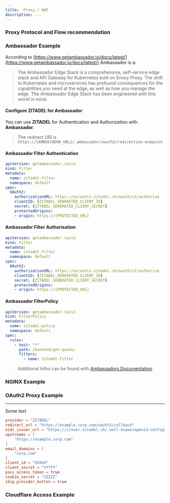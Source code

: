 ```yaml
---
title:  Proxy / WAF
description: ...
---
```


### Proxy Protocol and Flow recommendation

### Ambassador Example

According to [https://www.getambassador.io/docs/latest/](https://www.getambassador.io/docs/latest/) Ambassador is a:

>The Ambassador Edge Stack is a comprehensive, self-service edge stack and API Gateway for Kubernetes built on Envoy Proxy. The shift to Kubernetes and microservices has profound consequences for the capabilities you need at the edge, as well as how you manage the edge. The Ambassador Edge Stack has been engineered with this world in mind.

#### Configure ZITADEL for Ambassador

You can use **ZITADEL** for Authentication and Authorization with **Ambassador**.



> The redirect URI is `https://{AMBASSADOR_URL}/.ambassador/oauth2/redirection-endpoint`

#### Ambassador Filter Authentication

```yaml
apiVersion: getambassador.io/v2
kind: Filter
metadata:
  name: zitadel-filter
  namespace: default
spec:
  OAuth2:
    authorizationURL: https://accounts.zitadel.ch/oauth/v2/authorize
    clientID: {ZITADEL_GENERATED_CLIENT_ID}
    secret: {ZITADEL_GENERATED_CLIENT_SECRET}
    protectedOrigins:
    - origin: https://{PROTECTED_URL}
```

#### Ambassador Filter Authorisation

```yaml
apiVersion: getambassador.io/v2
kind: Filter
metadata:
  name: zitadel-filter
  namespace: default
spec:
  OAuth2:
    authorizationURL: https://accounts.zitadel.ch/oauth/v2/authorize
    clientID: {ZITADEL_GENERATED_CLIENT_ID}
    secret: {ZITADEL_GENERATED_CLIENT_SECRET}
    protectedOrigins:
    - origin: https://{PROTECTED_URL}
```


#### Ambassador FilterPolicy

```yaml
apiVersion: getambassador.io/v2
kind: FilterPolicy
metadata:
  name: zitadel-policy
  namespace: default
spec:
  rules:
    - host: "*"
      path: /backend/get-quote/
      filters:
        - name: zitadel-filter
```

> Additional Infos can be found with [Ambassadors Documentation](https://www.getambassador.io/docs/latest/howtos/oauth-oidc-auth/)

### NGINX Example

### OAuth2 Proxy Example

---
Some text

```toml
provider = "ZITADEL"
redirect_url = "https://example.corp.com/oauth2/callback"
oidc_issuer_url = "https://issuer.zitadel.ch/.well-known/openid-configuration"
upstreams = [
    "https://example.corp.com"
]
email_domains = [
    "corp.com"
]
client_id = "XXXXX"
client_secret = "YYYYY"
pass_access_token = true
cookie_secret = "ZZZZZ"
skip_provider_button = true
```

### Cloudflare Access Example
